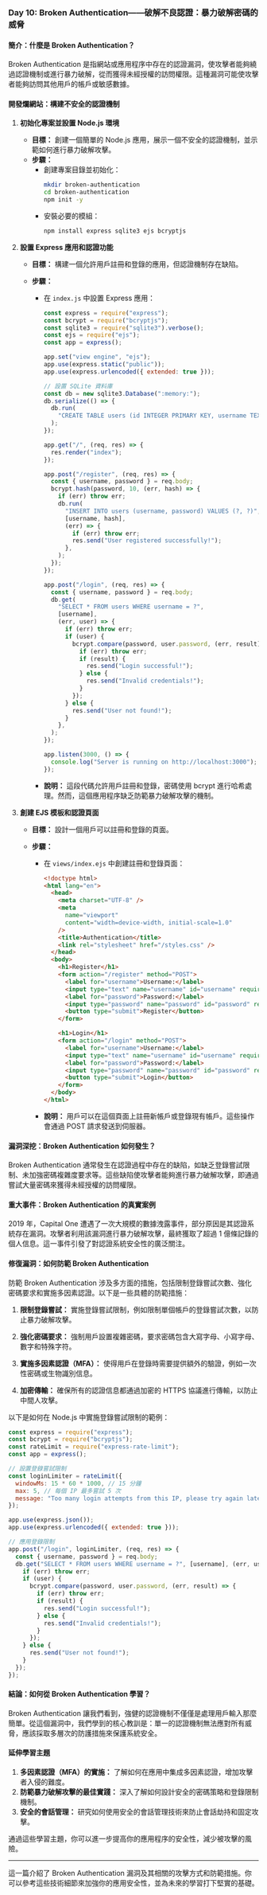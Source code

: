 ### Day 10: Broken Authentication——破解不良認證：暴力破解密碼的威脅

#### 簡介：什麼是 Broken Authentication？

Broken Authentication 是指網站或應用程序中存在的認證漏洞，使攻擊者能夠繞過認證機制或進行暴力破解，從而獲得未經授權的訪問權限。這種漏洞可能使攻擊者能夠訪問其他用戶的帳戶或敏感數據。

#### 開發爛網站：構建不安全的認證機制

1. **初始化專案並設置 Node.js 環境**

   - **目標：** 創建一個簡單的 Node.js 應用，展示一個不安全的認證機制，並示範如何進行暴力破解攻擊。
   - **步驟：**
     - 創建專案目錄並初始化：
       ```bash
       mkdir broken-authentication
       cd broken-authentication
       npm init -y
       ```
     - 安裝必要的模組：
       ```bash
       npm install express sqlite3 ejs bcryptjs
       ```

2. **設置 Express 應用和認證功能**

   - **目標：** 構建一個允許用戶註冊和登錄的應用，但認證機制存在缺陷。
   - **步驟：**

     - 在 `index.js` 中設置 Express 應用：

       ```javascript
       const express = require("express");
       const bcrypt = require("bcryptjs");
       const sqlite3 = require("sqlite3").verbose();
       const ejs = require("ejs");
       const app = express();

       app.set("view engine", "ejs");
       app.use(express.static("public"));
       app.use(express.urlencoded({ extended: true }));

       // 設置 SQLite 資料庫
       const db = new sqlite3.Database(":memory:");
       db.serialize(() => {
         db.run(
           "CREATE TABLE users (id INTEGER PRIMARY KEY, username TEXT, password TEXT)",
         );
       });

       app.get("/", (req, res) => {
         res.render("index");
       });

       app.post("/register", (req, res) => {
         const { username, password } = req.body;
         bcrypt.hash(password, 10, (err, hash) => {
           if (err) throw err;
           db.run(
             "INSERT INTO users (username, password) VALUES (?, ?)",
             [username, hash],
             (err) => {
               if (err) throw err;
               res.send("User registered successfully!");
             },
           );
         });
       });

       app.post("/login", (req, res) => {
         const { username, password } = req.body;
         db.get(
           "SELECT * FROM users WHERE username = ?",
           [username],
           (err, user) => {
             if (err) throw err;
             if (user) {
               bcrypt.compare(password, user.password, (err, result) => {
                 if (err) throw err;
                 if (result) {
                   res.send("Login successful!");
                 } else {
                   res.send("Invalid credentials!");
                 }
               });
             } else {
               res.send("User not found!");
             }
           },
         );
       });

       app.listen(3000, () => {
         console.log("Server is running on http://localhost:3000");
       });
       ```

     - **說明：** 這段代碼允許用戶註冊和登錄，密碼使用 bcrypt 進行哈希處理。然而，這個應用程序缺乏防範暴力破解攻擊的機制。

3. **創建 EJS 模板和認證頁面**

   - **目標：** 設計一個用戶可以註冊和登錄的頁面。
   - **步驟：**

     - 在 `views/index.ejs` 中創建註冊和登錄頁面：

       ```html
       <!doctype html>
       <html lang="en">
         <head>
           <meta charset="UTF-8" />
           <meta
             name="viewport"
             content="width=device-width, initial-scale=1.0"
           />
           <title>Authentication</title>
           <link rel="stylesheet" href="/styles.css" />
         </head>
         <body>
           <h1>Register</h1>
           <form action="/register" method="POST">
             <label for="username">Username:</label>
             <input type="text" name="username" id="username" required />
             <label for="password">Password:</label>
             <input type="password" name="password" id="password" required />
             <button type="submit">Register</button>
           </form>

           <h1>Login</h1>
           <form action="/login" method="POST">
             <label for="username">Username:</label>
             <input type="text" name="username" id="username" required />
             <label for="password">Password:</label>
             <input type="password" name="password" id="password" required />
             <button type="submit">Login</button>
           </form>
         </body>
       </html>
       ```

     - **說明：** 用戶可以在這個頁面上註冊新帳戶或登錄現有帳戶。這些操作會通過 POST 請求發送到伺服器。

#### 漏洞深挖：Broken Authentication 如何發生？

Broken Authentication 通常發生在認證過程中存在的缺陷，如缺乏登錄嘗試限制、未加強密碼複雜度要求等。這些缺陷使攻擊者能夠進行暴力破解攻擊，即通過嘗試大量密碼來獲得未經授權的訪問權限。

#### 重大事件：Broken Authentication 的真實案例

2019 年，Capital One 遭遇了一次大規模的數據洩露事件，部分原因是其認證系統存在漏洞。攻擊者利用該漏洞進行暴力破解攻擊，最終獲取了超過 1 億條記錄的個人信息。這一事件引發了對認證系統安全性的廣泛關注。

#### 修復漏洞：如何防範 Broken Authentication

防範 Broken Authentication 涉及多方面的措施，包括限制登錄嘗試次數、強化密碼要求和實施多因素認證。以下是一些具體的防範措施：

1. **限制登錄嘗試：** 實施登錄嘗試限制，例如限制單個帳戶的登錄嘗試次數，以防止暴力破解攻擊。

2. **強化密碼要求：** 強制用戶設置複雜密碼，要求密碼包含大寫字母、小寫字母、數字和特殊字符。

3. **實施多因素認證（MFA）：** 使得用戶在登錄時需要提供額外的驗證，例如一次性密碼或生物識別信息。

4. **加密傳輸：** 確保所有的認證信息都通過加密的 HTTPS 協議進行傳輸，以防止中間人攻擊。

以下是如何在 Node.js 中實施登錄嘗試限制的範例：

```javascript
const express = require("express");
const bcrypt = require("bcryptjs");
const rateLimit = require("express-rate-limit");
const app = express();

// 設置登錄嘗試限制
const loginLimiter = rateLimit({
  windowMs: 15 * 60 * 1000, // 15 分鐘
  max: 5, // 每個 IP 最多嘗試 5 次
  message: "Too many login attempts from this IP, please try again later.",
});

app.use(express.json());
app.use(express.urlencoded({ extended: true }));

// 應用登錄限制
app.post("/login", loginLimiter, (req, res) => {
  const { username, password } = req.body;
  db.get("SELECT * FROM users WHERE username = ?", [username], (err, user) => {
    if (err) throw err;
    if (user) {
      bcrypt.compare(password, user.password, (err, result) => {
        if (err) throw err;
        if (result) {
          res.send("Login successful!");
        } else {
          res.send("Invalid credentials!");
        }
      });
    } else {
      res.send("User not found!");
    }
  });
});
```

#### 結論：如何從 Broken Authentication 學習？

Broken Authentication 讓我們看到，強健的認證機制不僅僅是處理用戶輸入那麼簡單。從這個漏洞中，我們學到的核心教訓是：單一的認證機制無法應對所有威脅，應該採取多層次的防護措施來保護系統安全。

#### 延伸學習主題

1. **多因素認證（MFA）的實施：** 了解如何在應用中集成多因素認證，增加攻擊者入侵的難度。
2. **防範暴力破解攻擊的最佳實踐：** 深入了解如何設計安全的密碼策略和登錄限制機制。
3. **安全的會話管理：** 研究如何使用安全的會話管理技術來防止會話劫持和固定攻擊。

通過這些學習主題，你可以進一步提高你的應用程序的安全性，減少被攻擊的風險。

---

這一篇介紹了 Broken Authentication 漏洞及其相關的攻擊方式和防範措施。你可以參考這些技術細節來加強你的應用安全性，並為未來的學習打下堅實的基礎。
